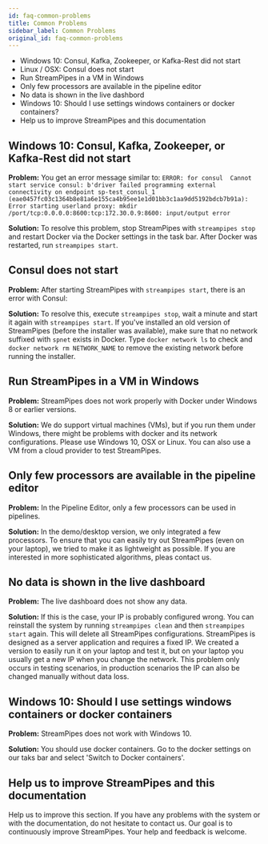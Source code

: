 ```yaml
---
id: faq-common-problems
title: Common Problems
sidebar_label: Common Problems
original_id: faq-common-problems
---
```


* Windows 10: Consul, Kafka, Zookeeper, or Kafka-Rest did not start
* Linux / OSX: Consul does not start
* Run StreamPipes in a VM in Windows
* Only few processors are available in the pipeline editor
* No data is shown in the live dashbord
* Windows 10: Should I use settings windows containers or docker containers?
* Help us to improve StreamPipes and this documentation

## Windows 10: Consul, Kafka, Zookeeper, or Kafka-Rest did not start
**Problem:** You get an error message similar to: `ERROR: for consul  Cannot start service consul: b'driver failed programming external connectivity on endpoint sp-test_consul_1 (eae0457fc03c1364b8e81a6e155ca4b95ee1e1d01bb3c1aa9dd5192bdcb7b91a): Error starting userland proxy: mkdir /port/tcp:0.0.0.0:8600:tcp:172.30.0.9:8600: input/output error`

**Solution:** To resolve this problem, stop StreamPipes with `streampipes stop` and restart Docker via the Docker settings in the task bar.
After Docker was restarted, run `streampipes start`.

## Consul does not start
**Problem:** After starting StreamPipes with `streampipes start`, there is an error with Consul:

**Solution:** To resolve this, execute `streampipes stop`, wait a minute and start it again with `streampipes start`. If you've installed an old version of StreamPipes (before the installer was available), make sure that no network suffixed with `spnet` exists in Docker. Type `docker network ls` to check and `docker network rm NETWORK_NAME` to remove the existing network before running the installer.

## Run StreamPipes in a VM in Windows
**Problem:** StreamPipes does not work properly with Docker under Windows 8 or earlier versions.

**Solution:** We do support virtual machines (VMs), but if you run them under Windows, there might be problems with docker and its network configurations.
Please use Windows 10, OSX or Linux.
You can also use a VM from a cloud provider to test StreamPipes.


## Only few processors are available in the pipeline editor
**Problem:** In the Pipeline Editor, only a few processors can be used in pipelines.

**Solution:** In the demo/desktop version, we only integrated a few processors. To ensure that you can easily try out StreamPipes (even on your laptop),
 we tried to make it as lightweight as possible. If you are interested in more sophisticated algorithms, pleas contact us.


## No data is shown in the live dashboard
**Problem:** The live dashboard does not show any data.

**Solution:** If this is the case, your IP is probably configured wrong.
You can reinstall the system by running `streampipes clean` and then `streampipes start` again.
This will delete all StreamPipes configurations. StreamPipes is designed as a server application and requires a fixed IP.
We created a version to easily run it on your laptop and test it, but on your laptop you usually get a new IP when you change the network.
This problem only occurs in testing scenarios, in production scenarios the IP can also be changed manually without data loss.

## Windows 10: Should I use settings windows containers or docker containers
**Problem:** StreamPipes does not work with Windows 10.

**Solution:** You should use docker containers. Go to the docker settings on our taks bar and select 'Switch to Docker containers'.

## Help us to improve StreamPipes and this documentation
Help us to improve this section.
If you have any problems with the system or with the documentation, do not hesitate to contact us.
Our goal is to continuously improve StreamPipes.
Your help and feedback is welcome.
